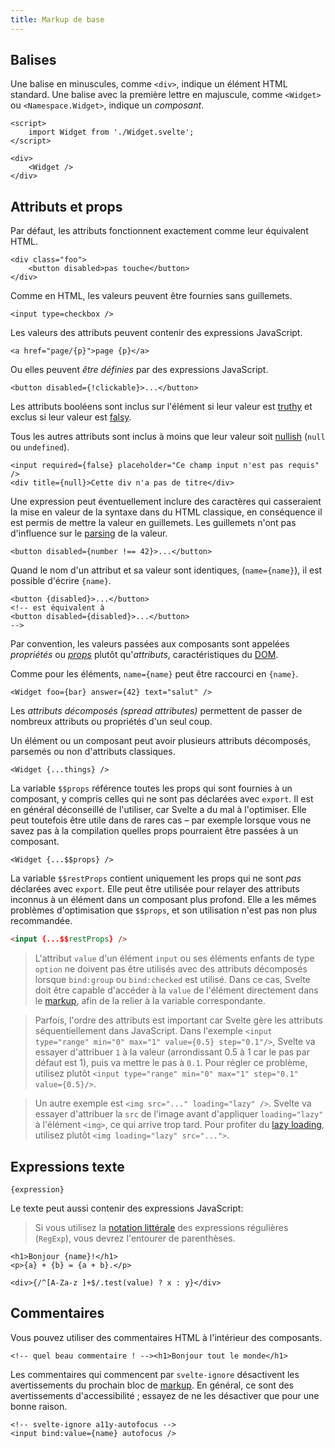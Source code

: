 ```yaml
---
title: Markup de base
---
```


## Balises

Une balise en minuscules, comme `<div>`, indique un élément HTML standard. Une balise avec la première lettre en majuscule, comme `<Widget>` ou `<Namespace.Widget>`, indique un _composant_.

```svelte
<script>
	import Widget from './Widget.svelte';
</script>

<div>
	<Widget />
</div>
```

## Attributs et props

Par défaut, les attributs fonctionnent exactement comme leur équivalent HTML.

```svelte
<div class="foo">
	<button disabled>pas touche</button>
</div>
```

Comme en HTML, les valeurs peuvent être fournies sans guillemets.

<!-- prettier-ignore -->
```svelte
<input type=checkbox />
```

Les valeurs des attributs peuvent contenir des expressions JavaScript.

```svelte
<a href="page/{p}">page {p}</a>
```

Ou elles peuvent _être définies_ par des expressions JavaScript.

```svelte
<button disabled={!clickable}>...</button>
```

Les attributs booléens sont inclus sur l'élément si leur valeur est [truthy](https://developer.mozilla.org/fr/docs/Glossary/Truthy) et exclus si leur valeur est [falsy](https://developer.mozilla.org/fr/docs/Glossary/Falsy).

Tous les autres attributs sont inclus à moins que leur valeur soit [nullish](https://developer.mozilla.org/fr/docs/Glossary/Nullish) (`null` ou `undefined`).

```svelte
<input required={false} placeholder="Ce champ input n'est pas requis" />
<div title={null}>Cette div n'a pas de titre</div>
```

Une expression peut éventuellement inclure des caractères qui casseraient la mise en valeur de la syntaxe dans du HTML classique, en conséquence il est permis de mettre la valeur en guillemets. Les guillemets n'ont pas d'influence sur le <span class='vo'>[parsing](/docs/development#parser)</span> de la valeur.

```svelte
<button disabled={number !== 42}>...</button>
```

Quand le nom d'un attribut et sa valeur sont identiques, (`name={name}`), il est possible d'écrire `{name}`.

```svelte
<button {disabled}>...</button>
<!-- est équivalent à
<button disabled={disabled}>...</button>
-->
```

Par convention, les valeurs passées aux composants sont appelées _propriétés_ ou <span class='vo'>[_props_](/docs/sveltejs#props)</span> plutôt qu'_attributs_, caractéristiques du <span class='vo'>[DOM](/docs/web#dom)</span>.

Comme pour les éléments, `name={name}` peut être raccourci en `{name}`.

```svelte
<Widget foo={bar} answer={42} text="salut" />
```

Les _attributs décomposés (spread attributes)_ permettent de passer de nombreux attributs ou propriétés d'un seul coup.

Un élément ou un composant peut avoir plusieurs attributs décomposés, parsemés ou non d'attributs classiques.

```svelte
<Widget {...things} />
```

La variable `$$props` référence toutes les props qui sont fournies à un composant, y compris celles qui ne sont pas déclarées avec `export`. Il est en général déconseillé de l'utiliser, car Svelte a du mal à l'optimiser. Elle peut toutefois être utile dans de rares cas – par exemple lorsque vous ne savez pas à la compilation quelles props pourraient être passées à un composant.

```svelte
<Widget {...$$props} />
```

La variable `$$restProps` contient uniquement les props qui ne sont _pas_ déclarées avec `export`. Elle peut être utilisée pour relayer des attributs inconnus à un élément dans un composant plus profond. Elle a les mêmes problèmes d'optimisation que `$$props`, et son utilisation n'est pas non plus recommandée.

```html
<input {...$$restProps} />
```

> L'attribut `value` d'un élément `input` ou ses éléments enfants de type `option` ne doivent pas être utilisés avec des attributs décomposés lorsque `bind:group` ou `bind:checked` est utilisé. Dans ce cas, Svelte doit être capable d'accéder à la `value` de l'élément directement dans le <span class="vo">[markup](/docs/web#markup)</span>, afin de la relier à la variable correspondante.

> Parfois, l'ordre des attributs est important car Svelte gère les attributs séquentiellement dans JavaScript. Dans l'exemple `<input type="range" min="0" max="1" value={0.5} step="0.1"/>`, Svelte va essayer d'attribuer `1` à la valeur (arrondissant 0.5 à 1 car le pas par défaut est 1), puis va mettre le pas à `0.1`. Pour régler ce problème, utilisez plutôt `<input type="range" min="0" max="1" step="0.1" value={0.5}/>`.

> Un autre exemple est `<img src="..." loading="lazy" />`. Svelte va essayer d'attribuer la `src` de l'image avant d'appliquer `loading="lazy"` à l'élément `<img>`, ce qui arrive trop tard. Pour profiter du <span class='vo'>[lazy loading](/docs/web#lazy-loading)</span>, utilisez plutôt `<img loading="lazy" src="...">`.

## Expressions texte

```svelte
{expression}
```

Le texte peut aussi contenir des expressions JavaScript:

> Si vous utilisez la [notation littérale](https://developer.mozilla.org/en-US/docs/Web/JavaScript/Reference/Global_Objects/RegExp#literal_notation_and_constructor) des expressions régulières (`RegExp`), vous devrez l'entourer de parenthèses.

```svelte
<h1>Bonjour {name}!</h1>
<p>{a} + {b} = {a + b}.</p>

<div>{/^[A-Za-z ]+$/.test(value) ? x : y}</div>
```

## Commentaires

Vous pouvez utiliser des commentaires HTML à l'intérieur des composants.

```svelte
<!-- quel beau commentaire ! --><h1>Bonjour tout le monde</h1>
```

Les commentaires qui commencent par `svelte-ignore` désactivent les avertissements du prochain bloc de <span class="vo">[markup](/docs/web#markup)</span>. En général, ce sont des avertissements d'accessibilité ; essayez de ne les désactiver que pour une bonne raison.

```svelte
<!-- svelte-ignore a11y-autofocus -->
<input bind:value={name} autofocus />
```
